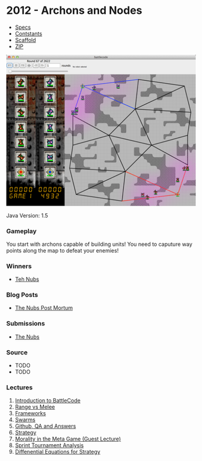 # 2012 - Archons and Nodes

* [Specs](http://bovard.github.io/bcode2012-specs/)
* [Contstants](https://github.com/battlecode/battlecode-server-2014/blob/2012-1.0.8/src/main/battlecode/common/GameConstants.java)
* [Scaffold](https://github.com/bovard/bcode2012-scaffold)
* [ZIP](https://github.com/bovard/bcode2012-scaffold/archive/master.zip)


![gameplay](./game2012.png)

Java Version: 1.5

### Gameplay
You start with archons capable of building units! You need to caputure way points along the map to defeat your enemies!

### Winners
* [Teh Nubs](http://tehnubs.blogspot.com/)

### Blog Posts
* [The Nubs Post Mortum](http://tehnubs.blogspot.com/)

### Submissions
* [The Nubs](https://github.com/asdfryan/battlecode2013/tree/master/teams)

### Source

* TODO
* TODO



### Lectures

1. [Introduction to BattleCode](http://techtv.mit.edu/collections/battlecode2012/videos/17213-6-370-battlecode-1-9-12)
2. [Range vs Melee](http://techtv.mit.edu/collections/battlecode2012/videos/17214-6-370-battlecode-1-10-12)
3. [Frameworks](http://techtv.mit.edu/collections/battlecode2012/videos/17226-6-370-battlecode-1-11-12)
5. [Swarms](http://techtv.mit.edu/collections/battlecode2012/videos/17244-6-370-battlecode-1-12-12)
6. [Github, QA and Answers](http://techtv.mit.edu/collections/battlecode2012/videos/17245-6-370-battlecode-1-13-12)
7. [Strategy](http://techtv.mit.edu/collections/battlecode2012/videos/17302-6-370-battlecode-1-17-12)
8. [Morality in the Meta Game (Guest Lecture)](http://techtv.mit.edu/collections/battlecode2012/videos/17325-6-370-battlecode-1-18-12)
9. [Sprint Tournament Analysis](http://techtv.mit.edu/collections/battlecode2012/videos/17365-6-370-battlecode-1-19-12)
10. [Diffenential Equations for Strategy](http://techtv.mit.edu/collections/battlecode2012/videos/17393-6-370-battlecode-1-20-12)